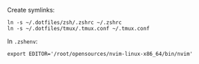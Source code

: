 Create symlinks:

    ln -s ~/.dotfiles/zsh/.zshrc ~/.zshrc
    ln -s ~/.dotfiles/tmux/.tmux.conf ~/.tmux.conf


In `.zshenv`:

    export EDITOR='/root/opensources/nvim-linux-x86_64/bin/nvim'
